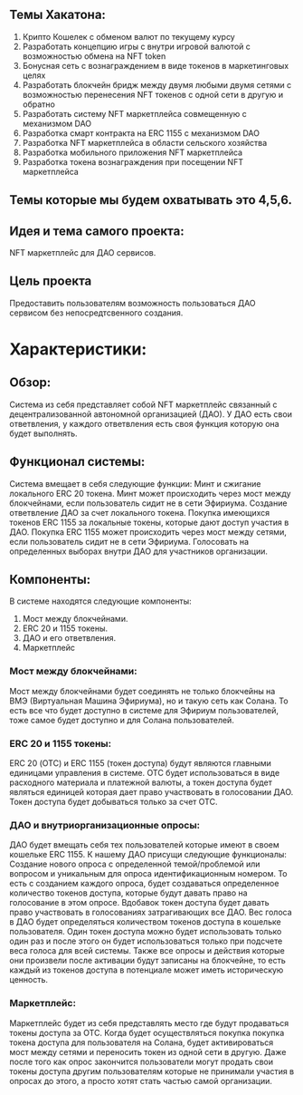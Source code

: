 ## Темы Хакатона:

1. Крипто Кошелек с обменом валют по текущему курсу
2. Разработать концепцию игры с внутри игровой валютой с возможностью обмена на NFT token
3. Бонусная сеть с вознаграждением в виде токенов в маркетинговых целях
4. Разработать блокчейн бридж между двумя любыми двумя сетями с возможностью перенесения NFT токенов с одной сети в другую и обратно
5. Разработать систему NFT маркетплейса совмещенную с механизмом DAO
6. Разработка смарт контракта на ERC 1155 c механизмом DAO
7. Разработка NFT маркетплейса в области сельского хозяйства
8. Разработка мобильного приложения NFT маркетплейса
9. Разработка токена вознаграждения при посещении NFT маркетплейса

## Темы которые мы будем охватывать это 4,5,6.

## Идея и тема самого проекта:
NFT маркетплейс для ДАО сервисов.

## Цель проекта
Предоставить пользователям возможность пользоваться ДАО сервисом без непосредтсвенного создания.

# Характеристики:

## Обзор:
Система из себя представляет собой NFT маркетплейс связанный с децентрализованной автономной организацией (ДАО). У ДАО есть свои ответвления, у каждого ответвления есть своя функция которую она будет выполнять.  

## Функционал системы:
Система вмещает в себя следующие функции:
Минт и сжигание локального ERC 20 токена.
Минт может происходить через мост между блокчейнами, если пользователь сидит не в сети Эфириума.
Создание ответвление ДАО за счет локального токена.
Покупка имеющихся токенов ERC 1155 за локальные токены, которые дают доступ участия в ДАО.
Покупка ERC 1155 может происходить через мост между сетями, если пользователь сидит не в сети Эфириума. 
Голосовать на определенных выборах внутри ДАО для участников организации.
	
## Компоненты:
В системе находятся следующие компоненты:
1. Мост между блокчейнами.
2. ERC 20 и 1155 токены.
3. ДАО и его ответвления.
4. Маркетплейс
	
### Мост между блокчейнами:
Мост между блокчейнами будет соединять не только блокчейны на ВМЭ (Виртуальная Машина Эфириума), но и такую сеть как Солана. То есть все что будет доступно в системе для Эфириум пользователей, тоже самое будет доступно и для Солана пользователей. 
	
### ERC 20 и 1155 токены:
ERC 20 (ОТС) и ERC 1155 (токен доступа) будут являются главными единицами управления в системе. ОТС будет использоваться в виде расходного материала и платежной валюты, а токен доступа будет являться единицей которая дает право участвовать в голосовании ДАО. Токен доступа будет добываться только за счет ОТС. 

### ДАО и внутриорганизационные опросы:
ДАО будет вмещать себя тех пользователей которые имеют в своем кошельке ERC 1155. К нашему ДАО присущи следующие функционалы:
Создание нового опроса с определенной темой/проблемой или вопросом и уникальным для опроса идентификационным номером. То есть с созданием каждого опроса, будет создаваться определенное количество токенов доступа, которые будут давать право на голосование в этом опросе. Вдобавок токен доступа будет давать право участвовать в голосованиях затрагивающих все ДАО.
Вес голоса в ДАО будет определяться количеством токенов доступа в кошельке пользователя.
Один токен доступа можно будет использовать только один раз и после этого он будет использоваться только при подсчете веса голоса для всей системы. Также все опросы и действия которые они произвели после активации будут записаны на блокчейне, то есть каждый из токенов доступа в потенциале может иметь историческую ценность.
	
### Маркетплейс:
Маркетплейс будет из себя представлять место где будут продаваться токены доступа за ОТС. Когда будет осуществляться покупка покупка токена доступа для пользователя на Солана, будет активироваться мост между сетями и переносить токен из одной сети в другую. 
	Даже после того как опрос закончится пользователи могут продать свои токены доступа другим пользователям которые не принимали участия в опросах до этого, а просто хотят стать частью самой организации.
